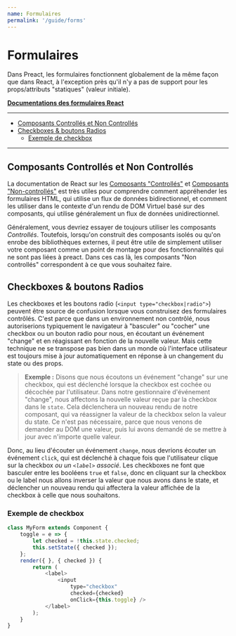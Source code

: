 ```yaml
---
name: Formulaires
permalink: '/guide/forms'
---
```


# Formulaires<!-- omit in toc -->

Dans Preact, les formulaires fonctionnent globalement de la même façon que dans React, à l'exception près qu'il n'y a pas de support pour les props/attributs "statiques" (valeur initiale).

**[Documentations des formulaires React](https://facebook.github.io/react/docs/forms.html)**

---

- [Composants Controllés et Non Controllés](#composants-controllés-et-non-controllés)
- [Checkboxes & boutons Radios](#checkboxes--boutons-radios)
  - [Exemple de checkbox](#exemple-de-checkbox)

---

## Composants Controllés et Non Controllés

La documentation de React sur les [Composants "Controllés"](https://facebook.github.io/react/docs/forms.html#controlled-components) et [Composants "Non-controllés"](https://facebook.github.io/react/docs/forms.html#uncontrolled-components) est très utiles pour comprendre comment appréhender les formulaires HTML, qui utilise un flux de données bidirectionnel, et comment les utiliser dans le contexte d'un rendu de DOM Virtuel basé sur des composants, qui utilise généralement un flux de données unidirectionnel.

Généralement, vous devriez essayer de toujours utiliser les composants _Controllés_. Toutefois, lorsqu'on construit des composants isolés ou qu'on enrobe des bibliothèques externes, il peut être utile de simplement utiliser votre composant comme un point de montage pour des fonctionnalités qui ne sont pas liées à preact. Dans ces cas là, les composants "Non controllés" correspondent à ce que vous souhaitez faire.


## Checkboxes & boutons Radios

Les checkboxes et les boutons radio (`<input type="checkbox|radio">`) peuvent être source de confusion lorsque vous construisez des formulaires contrôlés. C'est parce que dans un environnement non contrôlé, nous autoriserions typiquement le navigateur à "basculer" ou "cocher" une checkbox ou un bouton radio pour nous, en écoutant un événement "change" et en réagissant en fonction de la nouvelle valeur. Mais cette technique ne se transpose pas bien dans un monde où l'interface utilisateur est toujours mise à jour automatiquement en réponse à un changement du state ou des props.

> **Exemple :** Disons que nous écoutons un événement "change" sur une checkbox, qui est déclenché lorsque la checkbox est cochée ou décochée par l'utilisateur. Dans notre gestionnaire d'événement "change", nous affectons la nouvelle valeur reçue par la checkbox dans le `state`. Cela déclenchera un nouveau rendu de notre composant, qui va réassigner la valeur de la checkbox selon la valeur du state. Ce n'est pas nécessaire, parce que nous venons de demander au DOM une valeur, puis lui avons demandé de se mettre à jour avec n'importe quelle valeur.

Donc, au lieu d'écouter un événement `change`, nous devrions écouter un événement `click`, qui est déclenché à chaque fois que l'utilisateur clique sur la checkbox _ou un `<label>` associé_. Les checkboxes ne font que basculer entre les booléens `true` et `false`, donc en cliquant sur la checkbox ou le label nous allons inverser la valeur que nous avons dans le state, et déclencher un nouveau rendu qui affectera la valeur affichée de la checkbox à celle que nous souhaitons.

### Exemple de checkbox

```js
class MyForm extends Component {
    toggle = e => {
        let checked = !this.state.checked;
        this.setState({ checked });
    };
    render({ }, { checked }) {
        return (
            <label>
                <input
                    type="checkbox"
                    checked={checked}
                    onClick={this.toggle} />
            </label>
        );
    }
}
```
